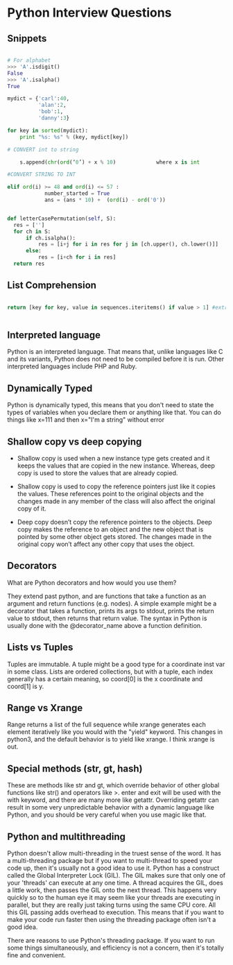 # Python Interview Questions

## Snippets

```python

# For alphabet
>>> 'A'.isdigit()
False
>>> 'A'.isalpha()
True

mydict = {'carl':40,
          'alan':2,
          'bob':1,
          'danny':3}

for key in sorted(mydict):
    print "%s: %s" % (key, mydict[key])

# CONVERT int to string

    s.append(chr(ord(‘0’) + x % 10) 			where x is int

#CONVERT STRING TO INT

elif ord(i) >= 48 and ord(i) <= 57 :
            number_started = True
            ans = (ans * 10) +  (ord(i) - ord('0'))


def letterCasePermutation(self, S):
  res = ['']
  for ch in S:
      if ch.isalpha():
          res = [i+j for i in res for j in [ch.upper(), ch.lower()]]
      else:
          res = [i+ch for i in res]
  return res

```

## List Comprehension
```python

return [key for key, value in sequences.iteritems() if value > 1] #extract the relevant keys



```

## Interpreted language


Python is an interpreted language. That means that, unlike languages like C and its variants, Python does not need to be compiled before it is run. Other interpreted languages include PHP and Ruby.

## Dynamically Typed

Python is dynamically typed, this means that you don't need to state the types of variables when you declare them or anything like that. You can do things like x=111 and then x="I'm a string" without error

## Shallow copy vs deep copying

-   Shallow copy is used when a new instance type gets created and it keeps the values that are copied in the new instance. Whereas, deep copy is used to store the values that are already copied.   

-   Shallow copy is used to copy the reference pointers just like it copies the values. These references point to the original objects and the changes made in any member of the class will also affect the original copy of it.
- Deep copy doesn’t copy the reference pointers to the objects. Deep copy makes the reference to an object and the new object that is pointed by some other object gets stored. The changes made in the original copy won’t affect any other copy that uses the object.   

## Decorators
What are Python decorators and how would you use them?  

They extend past python, and are functions that take a function as an argument and return functions (e.g.  nodes). A simple example might be a decorator that takes a function, prints its args to stdout, prints the return value to stdout, then returns that return value. The syntax in Python is usually done with the @decorator_name above a function definition.  


## Lists vs Tuples
Tuples are immutable. A tuple might be a good type for a coordinate inst var in some class. Lists are ordered collections, but with a tuple, each index generally has a certain meaning, so coord[0] is the x coordinate and coord[1] is y.


## Range vs Xrange
Range returns a list of the full sequence while xrange generates each element iteratively like you would with the "yield" keyword. This changes in python3, and the default behavior is to yield like xrange. I think xrange is out.


## Special methods (str, gt, hash)

These are methods like str and gt, which override behavior of other global functions like str() and operators like >. enter and exit will be used with the with keyword, and there are many more like getattr. Overriding getattr can result in some very unpredictable behavior with a dynamic language like Python, and you should be very careful when you use magic like that.


## Python and multithreading

Python doesn't allow multi-threading in the truest sense of the word. It has a multi-threading package but if you want to multi-thread to speed your code up, then it's usually not a good idea to use it. Python has a construct called the Global Interpreter Lock (GIL). The GIL makes sure that only one of your 'threads' can execute at any one time. A thread acquires the GIL, does a little work, then passes the GIL onto the next thread. This happens very quickly so to the human eye it may seem like your threads are executing in parallel, but they are really just taking turns using the same CPU core. All this GIL passing adds overhead to execution. This means that if you want to make your code run faster then using the threading package often isn't a good idea.  

There are reasons to use Python's threading package. If you want to run some things simultaneously, and efficiency is not a concern, then it's totally fine and convenient.
